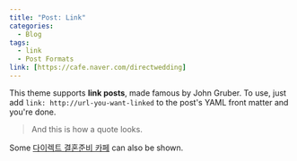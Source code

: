 ```yaml
---
title: "Post: Link"
categories:
  - Blog
tags:
  - link
  - Post Formats
link: [https://cafe.naver.com/directwedding]
---
```


This theme supports **link posts**, made famous by John Gruber. To use, just add `link: http://url-you-want-linked` to the post's YAML front matter and you're done.

> And this is how a quote looks.

Some [다이렉트 결혼준비 카페]([#](https://cafe.naver.com/directwedding)) can also be shown.
